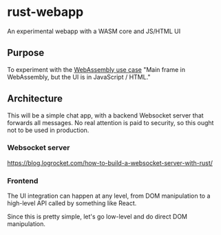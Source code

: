 # rust-webapp

An experimental webapp with a WASM core and JS/HTML UI

## Purpose

To experiment with the [WebAssembly use case](https://webassembly.org/docs/use-cases/) "Main frame in WebAssembly, but the UI is in JavaScript / HTML."

## Architecture

This will be a simple chat app, with a backend Websocket server that forwards all messages. No real attention is paid to security, so this ought not to be used in production.

### Websocket server

https://blog.logrocket.com/how-to-build-a-websocket-server-with-rust/

### Frontend

The UI integration can happen at any level, from DOM manipulation to a high-level API called by something like React.

Since this is pretty simple, let's go low-level and do direct DOM manipulation.